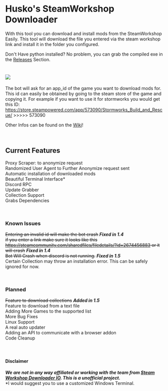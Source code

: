 # Husko's SteamWorkshop Downloader  
  
With this tool you can download and install mods from the SteamWorkshop Easily.
This tool will download the file you entered via the steam workshop link and install it in the folder you configured.

Don't Have python installed? No problem, you can grab the compiled exe in the [Releases][2] Section.

# <img src="https://i.imgur.com/o3m1vl5.gif"> 

The bot will ask for an app_id of the game you want to download mods for. This id can easily be obtained by going to the steam store of the game and copying it. For example if you want to use it for stormworks you would get this ID: https://store.steampowered.com/app/573090/Stormworks_Build_and_Rescue/ >>>>> 573090  
  
Other Infos can be found on the [Wiki][1]!

<br>

## Current Features  
Proxy Scraper: to anonymize request  
Randomized User Agent to Further Anonymize request sent  
Automatic installation of downloaded mods  
Beautiful Terminal Interface*  
Discord RPC  
Update Grabber  
Collection Support  
Grabs Dependencies  

<br>

### Known Issues
~~Entering an invalid id will make the bot crash~~  ***Fixed in 1.4***  
~~if you enter a link make sure it looks like this https://steamcommunity.com/sharedfiles/filedetails/?id=2674456883 or it will crash~~ ***Fixed in 1.4***  
~~Bot Will Crash when discord is not running.~~ ***Fixed in 1.5***  
Certain Collection may throw an installation error. This can be safely ignored for now.  
  
<br>

### Planned  
~~Feature to download collections~~ ***Added in 1.5***    
Feature to download from a text file  
Adding More Games to the supported list  
More Bug Fixes  
Linux Support  
A real auto updater  
Adding an API to communicate with a browser addon  
Code Cleanup    
<br>
#

[1]: https://github.com/Official-Husko/Husko-s-SteamWorkshop-Downloader/wiki
[2]: https://github.com/Official-Husko/Husko-s-SteamWorkshop-Downloader/releases/latest
[3]: https://steamworkshopdownloader.io/

#### Disclaimer  
***We are not in any way affiliated or working with the team from [Steam Workshop Downloader IO][3]. This is a unofficial project.***  
*I would suggest you to use a customized Windows Terminal.
